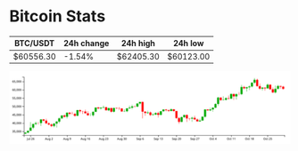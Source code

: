 # Bitcoin Stats

BTC/USDT|24h change|24h high|24h low|
|---|---|---|---|
|$60556.30|-1.54%|$62405.30|$60123.00|

<img src="./chart.svg">
